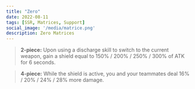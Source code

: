 ```yaml
---
title: "Zero"
date: 2022-08-11
tags: [SSR, Matrices, Support]
social_image: '/media/matrice.png'
description: Zero Matrices
---
```


>  **2-piece:** Upon using a discharge skill to switch to the current weapon, gain a shield equal to 150% / 200% / 250% / 300% of ATK for 6 seconds.

>  **4-piece:** While the shield is active, you and your teammates deal 16% / 20% / 24% / 28% more damage.


